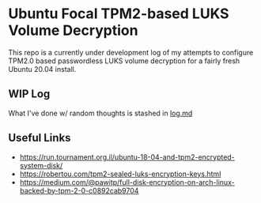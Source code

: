 # Ubuntu Focal TPM2-based LUKS Volume Decryption

This repo is a currently under development log of my attempts to configure
TPM2.0 based passwordless LUKS volume decryption for a fairly fresh Ubuntu 20.04
install.

## WIP Log

What I've done w/ random thoughts is stashed in [log.md](log.md)

## Useful Links

- https://run.tournament.org.il/ubuntu-18-04-and-tpm2-encrypted-system-disk/
- https://robertou.com/tpm2-sealed-luks-encryption-keys.html
- https://medium.com/@pawitp/full-disk-encryption-on-arch-linux-backed-by-tpm-2-0-c0892cab9704
